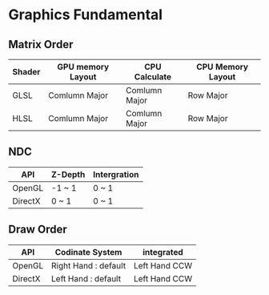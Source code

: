 # Graphics Fundamental

## Matrix Order
|Shader|GPU memory Layout|CPU Calculate|CPU Memory Layout|
|-----|---|-----|-----|
|GLSL|Comlumn Major|Comlumn Major|Row Major|
|HLSL|Comlumn Major|Comlumn Major|Row Major|

## NDC
|API| Z-Depth| Intergration|
|--|--|--|
|OpenGL|-1 ~ 1|0 ~ 1|
|DirectX|0 ~ 1|0 ~ 1|

## Draw Order
|API|Codinate System|integrated|
|--|--|--|
|OpenGL|Right Hand : default| Left Hand CCW|
|DirectX|Left Hand : default| Left Hand CCW|

